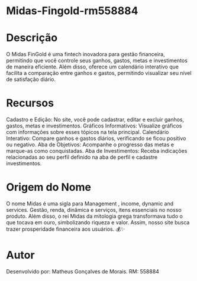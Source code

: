 # Midas-Fingold-rm558884

# Descrição
O Midas FinGold é uma fintech inovadora para gestão financeira, permitindo que você controle seus ganhos, gastos, metas e investimentos de maneira eficiente. Além disso, oferece um calendário interativo que facilita a comparação entre ganhos e gastos, permitindo visualizar seu nível de satisfação diário.

# Recursos
Cadastro e Edição: No site, você pode cadastrar, editar e excluir ganhos, gastos, metas e investimentos.
Gráficos Informativos: Visualize gráficos com informações sobre esses tópicos na tela principal.
Calendário Interativo: Compare ganhos e gastos diários, verificando se ficou positivo ou negativo.
Aba de Objetivos: Acompanhe o progresso das metas e marque-as como conquistadas.
Aba de Investimentos: Receba indicações relacionadas ao seu perfil definido na aba de perfil e cadastre investimentos.

# Origem do Nome
O nome Midas é uma sigla para Management , income, dynamic and services. Gestão, renda, dinâmica e serviços, itens essenciais no nosso produto. Além disso, o rei Midas da mitologia grega transformava tudo o que tocava em ouro, simbolizando riqueza e valor. Assim, nosso site busca trazer prosperidade financeira aos usuários. 💰✨

# Autor
Desenvolvido por: Matheus Gonçalves de Morais. RM: 558884